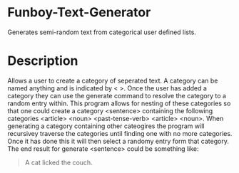 # Funboy-Text-Generator
Generates semi-random text from categorical user defined lists.
# Description
Allows a user to create a category of seperated text. A category can be named anything and is indicated by < >. Once the user has added a category they can use the generate command to resolve the category to a random entry within. This program allows for nesting of these categories so that one could create a category \<sentence\> containing the following categories \<article\> \<noun\> \<past-tense-verb\> \<article\> \<noun\>. When generating a category containing other cateogires the program will recursivey traverse the categories until finding one with no more categories. Once it has done this it will then select a randomy entry form that category. The end result for generate \<sentence\> could be something like:
> A cat licked the couch.

